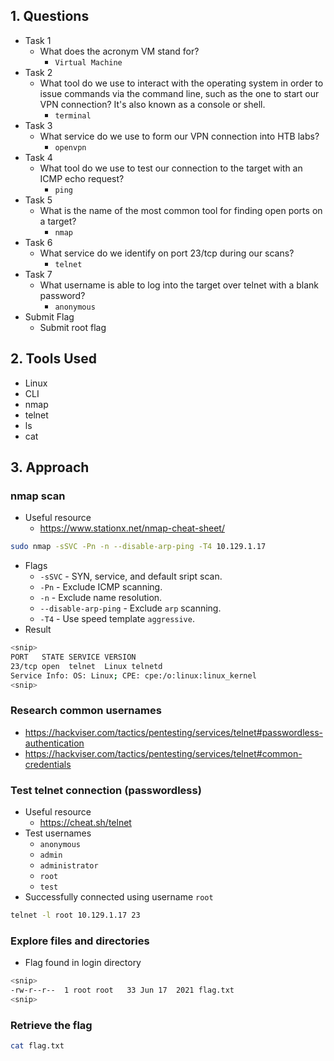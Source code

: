 ## 1. Questions
- Task 1
	- What does the acronym VM stand for?
		- `Virtual Machine`
- Task 2
	- What tool do we use to interact with the operating system in order to issue commands via the command line, such as the one to start our VPN connection? It's also known as a console or shell.
		- `terminal`
- Task 3
	- What service do we use to form our VPN connection into HTB labs?
		- `openvpn`
- Task 4
	- What tool do we use to test our connection to the target with an ICMP echo request?
		- `ping`
- Task 5
	- What is the name of the most common tool for finding open ports on a target?
		- `nmap`
- Task 6
	- What service do we identify on port 23/tcp during our scans?
		- `telnet`
- Task 7
	- What username is able to log into the target over telnet with a blank password?
		- `anonymous`
- Submit Flag
	- Submit root flag
## 2. Tools Used
- Linux
- CLI
- nmap
- telnet
- ls
- cat
## 3. Approach
### nmap scan
- Useful resource
	- https://www.stationx.net/nmap-cheat-sheet/
```bash
sudo nmap -sSVC -Pn -n --disable-arp-ping -T4 10.129.1.17
```
- Flags
	- `-sSVC` - SYN, service, and default sript scan.
	- `-Pn` - Exclude ICMP scanning.
	- `-n` - Exclude name resolution.
	- `--disable-arp-ping` - Exclude `arp` scanning.
	- `-T4` - Use speed template `aggressive`.
- Result
```bash
<snip>
PORT   STATE SERVICE VERSION
23/tcp open  telnet  Linux telnetd
Service Info: OS: Linux; CPE: cpe:/o:linux:linux_kernel
<snip>
```
### Research common usernames
- https://hackviser.com/tactics/pentesting/services/telnet#passwordless-authentication
- https://hackviser.com/tactics/pentesting/services/telnet#common-credentials
### Test telnet connection (passwordless)
- Useful resource
	- https://cheat.sh/telnet
- Test usernames
	- `anonymous`
	- `admin`
	- `administrator`
	- `root`
	- `test`
- Successfully connected using username `root`
```bash
telnet -l root 10.129.1.17 23
```
### Explore files and directories
- Flag found in login directory
```bash
<snip>
-rw-r--r--  1 root root   33 Jun 17  2021 flag.txt
<snip>
```
### Retrieve the flag
```bash
cat flag.txt
```
